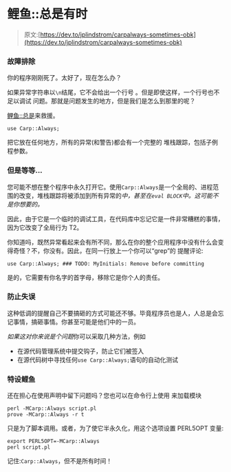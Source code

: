 # 鲤鱼::总是有时

> 原文:[https://dev.to/jplindstrom/carpalways-sometimes-obk](https://dev.to/jplindstrom/carpalways-sometimes-obk)

### 故障排除

你的程序刚刚死了。太好了，现在怎么办？

如果异常字符串以`\n`结尾，它不会给出一个行号
。但是即使这样，一个行号也不足以调试
问题。那就是问题发生的地方，但是我们是怎么到那里的呢？

[鲤鱼::总是](https://metacpan.org/pod/Carp::Always)来救援。

```
use Carp::Always; 
```

把它放在任何地方，所有的异常(和警告)都会有一个完整的
堆栈跟踪，包括子例程参数。

### 但是等等...

您可能不想在整个程序中永久打开它。使用`Carp::Always`是一个全局的、进程范围的改变，堆栈跟踪将被添加到所有异常的*中，甚至在`eval BLOCK`中。这可能不是你想要的。*

因此，由于它是一个临时的调试工具，在代码库中忘记它是一件非常糟糕的事情，因为它改变了全局行为 T2。

你知道吗，既然异常看起来会有所不同，那么在你的整个应用程序中没有什么会变得奇怪？不，你没有。因此，在同一行放上一个你可以“grep”的
提醒评论:

```
use Carp::Always; ### TODO: MyInitials: Remove before committing 
```

是的，它需要有你名字的首字母，移除它是你个人的责任。

### 防止失误

这种低调的提醒自己不要搞砸的方式可能还不够。毕竟程序员也是人，人总是会忘记事情，搞砸事情。你甚至可能是他们中的一员。

*如果这对你来说是个问题*你可以采取几种方法，例如

*   在源代码管理系统中提交钩子，防止它们被签入
*   在源代码树中寻找任何`use Carp::Always;`语句的自动化测试

### 特设鲤鱼

还在担心在使用声明中留下问题吗？您也可以在命令行上使用
来加载模块

```
perl -MCarp::Always script.pl
prove -MCarp::Always -r t 
```

只是为了脚本调用。或者，为了使它半永久化，用这个选项设置 PERL5OPT 变量:

```
export PERL5OPT=-MCarp::Always
perl script.pl 
```

记住:`Carp::Always`，但不是所有时间！